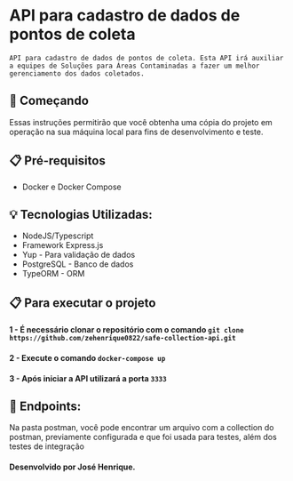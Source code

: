 # API para cadastro de dados de pontos de coleta
 
 `API para cadastro de dados de pontos de coleta. Esta API irá auxiliar a equipes de Soluções para Áreas Contaminadas a fazer um melhor
gerenciamento dos dados coletados.`
 
 ## 🚀 Começando
 Essas instruções permitirão que você obtenha uma cópia do projeto em operação na sua máquina local para fins de desenvolvimento e teste.
 
 ## 📋 Pré-requisitos
 - Docker e Docker Compose

## 💡 Tecnologias Utilizadas:
- NodeJS/Typescript
- Framework Express.js
- Yup - Para validação de dados
- PostgreSQL - Banco de dados
- TypeORM - ORM

## 📋 Para executar o projeto
 
#### 1 - É necessário clonar o repositório com o comando `git clone https://github.com/zehenrique0822/safe-collection-api.git`

#### 2 - Execute o comando `docker-compose up`

#### 3 - Após iniciar a API utilizará a porta `3333`

## 📌 Endpoints:

Na pasta postman, você pode encontrar um arquivo com a collection do postman, previamente configurada e que foi usada para testes, além dos testes de integração

#### Desenvolvido por José Henrique. 
